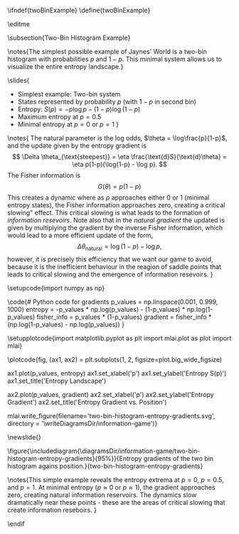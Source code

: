 \ifndef{twoBinExample}
\define{twoBinExample}

\editme

\subsection{Two-Bin Histogram Example}

\notes{The simplest possible example of Jaynes' World is a two-bin histogram with probabilities $p$ and $1-p$. This minimal system allows us to visualize the entire entropy landscape.}

\slides{
* Simplest example: Two-bin system
* States represented by probability $p$ (with $1-p$ in second bin)
* Entropy: $S(p) = -p\log p - (1-p)\log(1-p)$
* Maximum entropy at $p = 0.5$
* Minimal entropy at $p = 0$ or $p = 1$
}

\notes{
The natural parameter is the log odds, $\theta = \log\frac{p}{1-p}$, and the update given by the entropy gradient is
$$
\Delta \theta_{\text{steepest}} = \eta \frac{\text{d}S}{\text{d}\theta} = \eta p(1-p)(\log(1-p) - \log p).
$$
The Fisher information is
$$
G(\theta) = p(1-p)
$$
This creates a dynamic where as $p$ approaches either 0 or 1 (minimal entropy states), the Fisher information approaches zero, creating a critical slowing" effect. This critical slowing is what leads to the formation of *information resevoirs*. Note also that in the *natural gradient* the updated is given by multiplying the gradient by the inverse Fisher information, which would lead to a more efficient update of the form, 
$$
\Delta \theta_{\text{natural}} =  \log(1-p) - \log p,
$$
however, it is precisely this efficiency that we want our game to avoid, because it is the inefficient behaviour in the reagion of saddle points that leads to critical slowing and the emergence of information resevoirs.
}

\setupcode{import numpy as np}

\code{# Python code for gradients
p_values = np.linspace(0.001, 0.999, 1000)
entropy = -p_values * np.log(p_values) - (1-p_values) * np.log(1-p_values)
fisher_info = p_values * (1-p_values)
gradient = fisher_info * (np.log(1-p_values) - np.log(p_values))
}

\setupplotcode{import matplotlib.pyplot as plt
import mlai.plot as plot
import mlai}

\plotcode{fig, (ax1, ax2) = plt.subplots(1, 2, figsize=plot.big_wide_figsize)

ax1.plot(p_values, entropy)
ax1.set_xlabel('p')
ax1.set_ylabel('Entropy S(p)')
ax1.set_title('Entropy Landscape')

ax2.plot(p_values, gradient)
ax2.set_xlabel('p')
ax2.set_ylabel('Entropy Gradient')
ax2.set_title('Entropy Gradient vs. Position')

mlai.write_figure(filename='two-bin-histogram-entropy-gradients.svg', 
				  directory = '\writeDiagramsDir/information-game')}

\newslide{}

\figure{\includediagram{\diagramsDir/information-game/two-bin-histogram-entropy-gradients}{95%}}{Entropy gradients of the two bin histogram agains position.}{two-bin-histogram-entropy-gradients}

\notes{This simple example reveals the entropy extrema at $p = 0$, $p = 0.5$, and $p = 1$. At minimal entropy ($p \approx 0$ or $p \approx 1$), the gradient approaches zero, creating natural information reservoirs. The dynamics slow dramatically near these points - these are the areas of critical slowing that create information reseboirs.
} 

\endif
